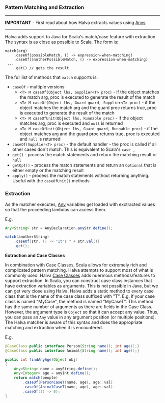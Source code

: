 ### Pattern Matching and Extraction

----

**IMPORTANT** - First read about how Halva extracts values using [Anys](../any/)

----

Halva adds support to Java for Scala's match/case feature with extraction. The syntax is as close as possible to Scala. The form is:

```
match(arg)
    .caseOf(possibleMatch, () -> expression-when-matching)
    .caseOf(anotherPossibleMatch, () -> expression-when-matching)
 ...    
    .get() // gets the result
```

The full list of methods that `match` supports is:

* `caseOf` - multiple versions
    * `<T> M caseOf(Object lhs, Supplier<T> proc)` - if the object matches the match arg, proc is executed to generate the result of the match
    * `<T> M caseOf(Object lhs, Guard guard, Supplier<T> proc)` - if the object matches the match arg and the guard proc returns true, proc is executed to generate the result of the match
    * `<T> M caseOfUnit(Object lhs, Runnable proc)` - if the object matches arg, proc is executed and `null` is returned
    * `<T> M caseOfUnit(Object lhs, Guard guard, Runnable proc)` - if the object matches arg and the guard proc returns true, proc is executed and `null` is returned
* `caseOf(Supplier<T> proc)` - the default handler - the proc is called if all other cases don't match. This is equivalent to Scala's `case _`
* `get()` - process the match statements and return the matching result or `null`
* `getOpt()` - process the match statements and return an `Optional` that is either empty or the matching result
* `apply()` - process the match statements without returning anything. Useful with the `caseOfUnit()` methods

### Extraction

As the matcher executes, [Any](../any/) variables get loaded with exctracted values so that the proceeding lambdas can access them.
    
E.g.

```java
Any<String> str = AnyDeclaration.anyStr.define();

match(anotherString)
    .caseOf(str, () -> "It's " + str.val())
    .get();
```

**Extraction and Case Classes**

In combination with Case Classes, Scala allows for extremely rich and complicated pattern matching. Halva attempts to support most of what is commonly used. Halva [Case Classes](../caseclass/) adds nuermous methods/features to support extraction. In Scala, you can construct case class instances that have extraction variables as arguments. This is not possible in Java, but we can get very close using Halva. Halva adds a static method to every case class that is the name of the case class suffixed with "T". E.g. if your case class is named "MyCase", the method is named "MyCaseT". This method has the same number of arguments as there are fields in the Case Class. However, the argument type is `Object` so that it can accept any value. Thus, you can pass an `Any` value in any argument position (or multiple positions). The Halva matcher is aware of this syntax and does the appropriate matching and extraction when it is encountered.

E.g.

```java
@CaseClass public interface Person{String name(); int age();}
@CaseClass public interface Animal{String name(); int age();}

public int findAnyAge(Object obj)
{
    Any<String> name = anyString.define();
    Any<Integer> age = anyInt.define();
    return match(people)
        .caseOf(PersonCaseT(name, age), age::val)
        .caseOf(AnimalCaseT(name, age), age::val)
        .caseOf(() -> 0);
}
```
